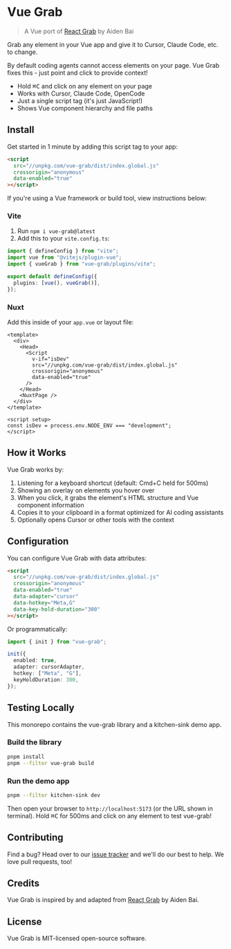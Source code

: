 # Vue Grab

> A Vue port of [React Grab](https://github.com/aidenybai/react-grab) by Aiden Bai

Grab any element in your Vue app and give it to Cursor, Claude Code, etc. to change.

By default coding agents cannot access elements on your page. Vue Grab fixes this - just point and click to provide context!

- Hold <kbd>⌘C</kbd> and click on any element on your page
- Works with Cursor, Claude Code, OpenCode
- Just a single script tag (it's just JavaScript!)
- Shows Vue component hierarchy and file paths

## Install

Get started in 1 minute by adding this script tag to your app:

```html
<script
  src="//unpkg.com/vue-grab/dist/index.global.js"
  crossorigin="anonymous"
  data-enabled="true"
></script>
```

If you're using a Vue framework or build tool, view instructions below:

### Vite

1. Run `npm i vue-grab@latest`
2. Add this to your `vite.config.ts`:

```ts
import { defineConfig } from "vite";
import vue from "@vitejs/plugin-vue";
import { vueGrab } from "vue-grab/plugins/vite";

export default defineConfig({
  plugins: [vue(), vueGrab()],
});
```

### Nuxt

Add this inside of your `app.vue` or layout file:

```vue
<template>
  <div>
    <Head>
      <Script
        v-if="isDev"
        src="//unpkg.com/vue-grab/dist/index.global.js"
        crossorigin="anonymous"
        data-enabled="true"
      />
    </Head>
    <NuxtPage />
  </div>
</template>

<script setup>
const isDev = process.env.NODE_ENV === "development";
</script>
```

## How it Works

Vue Grab works by:

1. Listening for a keyboard shortcut (default: Cmd+C held for 500ms)
2. Showing an overlay on elements you hover over
3. When you click, it grabs the element's HTML structure and Vue component information
4. Copies it to your clipboard in a format optimized for AI coding assistants
5. Optionally opens Cursor or other tools with the context

## Configuration

You can configure Vue Grab with data attributes:

```html
<script
  src="//unpkg.com/vue-grab/dist/index.global.js"
  crossorigin="anonymous"
  data-enabled="true"
  data-adapter="cursor"
  data-hotkey="Meta,G"
  data-key-hold-duration="300"
></script>
```

Or programmatically:

```ts
import { init } from "vue-grab";

init({
  enabled: true,
  adapter: cursorAdapter,
  hotkey: ["Meta", "G"],
  keyHoldDuration: 300,
});
```

## Testing Locally

This monorepo contains the vue-grab library and a kitchen-sink demo app.

### Build the library

```bash
pnpm install
pnpm --filter vue-grab build
```

### Run the demo app

```bash
pnpm --filter kitchen-sink dev
```

Then open your browser to `http://localhost:5173` (or the URL shown in terminal). Hold <kbd>⌘C</kbd> for 500ms and click on any element to test vue-grab!

## Contributing

Find a bug? Head over to our [issue tracker](https://github.com/m0hill/vue-grab/issues) and we'll do our best to help. We love pull requests, too!

## Credits

Vue Grab is inspired by and adapted from [React Grab](https://github.com/aidenybai/react-grab) by Aiden Bai.

## License

Vue Grab is MIT-licensed open-source software.
